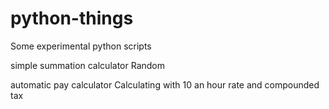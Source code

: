 # python-things
Some experimental python scripts

simple summation calculator
Random 

automatic pay calculator
Calculating with 10 an hour rate and compounded tax
